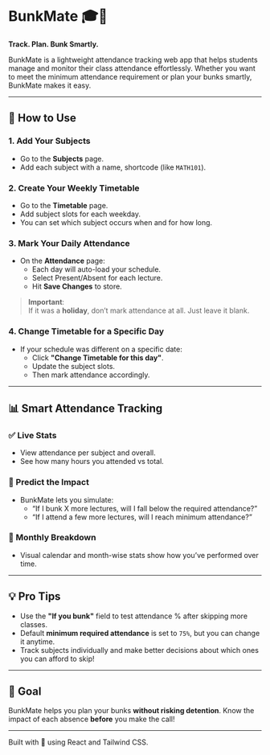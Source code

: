 # BunkMate 🎓📅

**Track. Plan. Bunk Smartly.**

BunkMate is a lightweight attendance tracking web app that helps students manage and monitor their class attendance effortlessly. Whether you want to meet the minimum attendance requirement or plan your bunks smartly, BunkMate makes it easy.

---

## 🚀 How to Use

### 1. **Add Your Subjects**
- Go to the **Subjects** page.
- Add each subject with a name, shortcode (like `MATH101`).

### 2. **Create Your Weekly Timetable**
- Go to the **Timetable** page.
- Add subject slots for each weekday.
- You can set which subject occurs when and for how long.

### 3. **Mark Your Daily Attendance**
- On the **Attendance** page:
  - Each day will auto-load your schedule.
  - Select Present/Absent for each lecture.
  - Hit **Save Changes** to store.

> **Important**:  
> If it was a **holiday**, don’t mark attendance at all. Just leave it blank.

### 4. **Change Timetable for a Specific Day**
- If your schedule was different on a specific date:
  - Click **"Change Timetable for this day"**.
  - Update the subject slots.
  - Then mark attendance accordingly.

---

## 📊 Smart Attendance Tracking

### ✅ Live Stats
- View attendance per subject and overall.
- See how many hours you attended vs total.

### 🔮 Predict the Impact
- BunkMate lets you simulate:
  - “If I bunk X more lectures, will I fall below the required attendance?”
  - “If I attend a few more lectures, will I reach minimum attendance?”

### 📅 Monthly Breakdown
- Visual calendar and month-wise stats show how you’ve performed over time.

---

## 💡 Pro Tips

- Use the **"If you bunk"** field to test attendance % after skipping more classes.
- Default **minimum required attendance** is set to `75%`, but you can change it anytime.
- Track subjects individually and make better decisions about which ones you can afford to skip!

---

## 🎯 Goal

BunkMate helps you plan your bunks **without risking detention**. Know the impact of each absence **before** you make the call!

---

Built with 💙 using React and Tailwind CSS.
